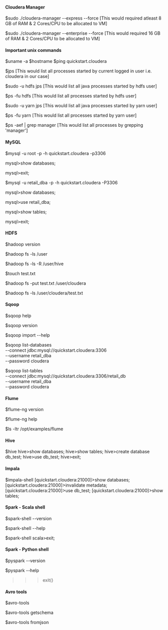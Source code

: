 #### Cloudera Manager
$sudo ./cloudera-manager --express --force 
[This would required atleast 8 GB of RAM & 2 Cores/CPU to be allocated to VM]

$sudo ./cloudera-manager --enterprise --force 
[This would required 16 GB of RAM & 2 Cores/CPU to be allocated to VM]

#### Important unix commands
$uname -a
$hostname
$ping quickstart.cloudera

$jps
[This would list all processes started by current logged in user i.e. cloudera in our case]

$sudo -u hdfs jps
[This would list all java processes started by hdfs user]

$ps -fu hdfs
[This would list all processes started by hdfs user]

$sudo -u yarn jps
[This would list all java processes started by yarn user]

$ps -fu yarn
[This would list all processes started by yarn user]

$ps -aef | grep manager
[This would list all processes by grepping 'manager']

#### MySQL
$mysql -u root -p -h quickstart.cloudera -p3306

mysql>show databases;

mysql>exit;

$mysql -u retail_dba -p -h quickstart.cloudera -P3306

mysql>show databases;

mysql>use retail_dba;

mysql>show tables; 

mysql>exit; 

#### HDFS
$hadoop version

$hadoop fs -ls /user

$hadoop fs -ls -R /user/hive 

$touch test.txt

$hadoop fs -put test.txt /user/cloudera

$hadoop fs -ls /user/cloudera/test.txt

#### Sqoop
$sqoop help

$sqoop version

$sqoop import --help

$sqoop list-databases \
 --connect jdbc:mysql://quickstart.cloudera:3306 \
 --username retail_dba \
 --password cloudera

$sqoop list-tables \
 --connect jdbc:mysql://quickstart.cloudera:3306/retail_db \
 --username retail_dba \
 --password cloudera

#### Flume
$flume-ng version

$flume-ng help

$ls -ltr /opt/examples/flume

#### Hive
$hive
hive>show databases;
hive>show tables;
hive>create database db_test;
hive>use db_test;
hive>exit;

#### Impala
$impala-shell
[quickstart.cloudera:21000]>show databases;
[quickstart.cloudera:21000]>invalidate metadata;
[quickstart.cloudera:21000]>use db_test;
[quickstart.cloudera:21000]>show tables;

#### Spark - Scala shell
$spark-shell --version

$spark-shell --help

$spark-shell
scala>exit;

#### Spark - Python shell
$pyspark --version

$pyspark --help
>>> exit()

#### Avro tools
$avro-tools

$avro-tools getschema

$avro-tools fromjson


